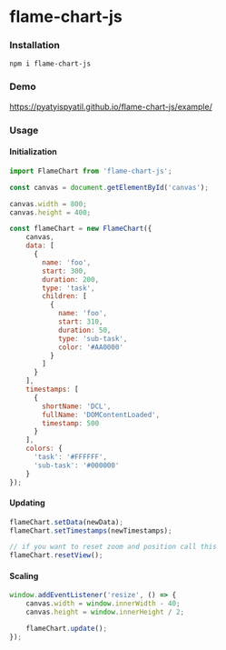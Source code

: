 # flame-chart-js

### Installation
`npm i flame-chart-js`

### Demo
https://pyatyispyatil.github.io/flame-chart-js/example/

### Usage

#### Initialization
```js
import FlameChart from 'flame-chart-js';

const canvas = document.getElementById('canvas');

canvas.width = 800;
canvas.height = 400;

const flameChart = new FlameChart({
    canvas,
    data: [
      {
        name: 'foo',
        start: 300,
        duration: 200,
        type: 'task',
        children: [
          {
            name: 'foo',
            start: 310,
            duration: 50,
            type: 'sub-task', 
            color: '#AA0000'
          }
        ]
      }
    ],
    timestamps: [
      {
        shortName: 'DCL',
        fullName: 'DOMContentLoaded',
        timestamp: 500
      }
    ],
    colors: {
      'task': '#FFFFFF',
      'sub-task': '#000000'
    }
});
```

#### Updating

```js
flameChart.setData(newData);
flameChart.setTimestamps(newTimestamps);

// if you want to reset zoom and position call this
flameChart.resetView();
```

#### Scaling

```js
window.addEventListener('resize', () => {
    canvas.width = window.innerWidth - 40;
    canvas.height = window.innerHeight / 2;

    flameChart.update();
});
```
